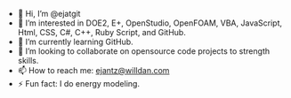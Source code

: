 - 👋 Hi, I’m @ejatgit
- 👀 I’m interested in DOE2, E+, OpenStudio, OpenFOAM, VBA, JavaScript, Html, CSS, C#, C++, Ruby Script, and GitHub.
- 🌱 I’m currently learning GitHub.
- 💞️ I’m looking to collaborate on opensource code projects to strength skills.
- 📫 How to reach me: ejantz@willdan.com
- ⚡ Fun fact: I do energy modeling.

<!---
ejatgit/ejatgit is a ✨ special ✨ repository because its `README.md` (this file) appears on your GitHub profile.
You can click the Preview link to take a look at your changes.
--->
